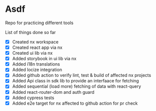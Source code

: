 # Asdf

Repo for practicing different tools

List of things done so far

- [x] Created nx workspace
- [x] Created react app via nx
- [x] Created ui lib via nx
- [x] Added storybook in ui lib via nx
- [x] Added i18n translations
- [x] Added locize integration
- [x] Added github action to verify lint, test & build of affected nx projects
- [x] Added Api class in sdk lib to provide an interfaace for fetching
- [x] Added sequential (load more) fetching of data with react-query
- [x] Added react-router-dom and auth guard
- [x] Added cypress tests
- [x] Added e2e target for nx affected to github action for pr check
